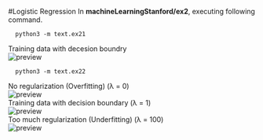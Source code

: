 #Logistic Regression
In **machineLearningStanford/ex2**, executing following command.
```
  python3 -m text.ex21
```
Training data with decesion boundry<br>
![preview](https://cloud.githubusercontent.com/assets/5163329/18808047/5ae872b4-828a-11e6-8f36-168b7f97ac8c.png)<br>
```
  python3 -m text.ex22
```
No regularization (Overfitting) (λ = 0)<br>
![preview](https://cloud.githubusercontent.com/assets/5163329/18808156/2b5d03e0-828d-11e6-965e-324c6e39e241.png)<br>
Training data with decision boundary (λ = 1)<br>
![preview](https://cloud.githubusercontent.com/assets/5163329/18808053/8c177380-828a-11e6-8d0d-f28bf6eb4824.png)<br>
Too much regularization (Underfitting) (λ = 100)<br>
![preview](https://cloud.githubusercontent.com/assets/5163329/18808157/2ef7d250-828d-11e6-9e0e-14a81057c16e.png)<br>
